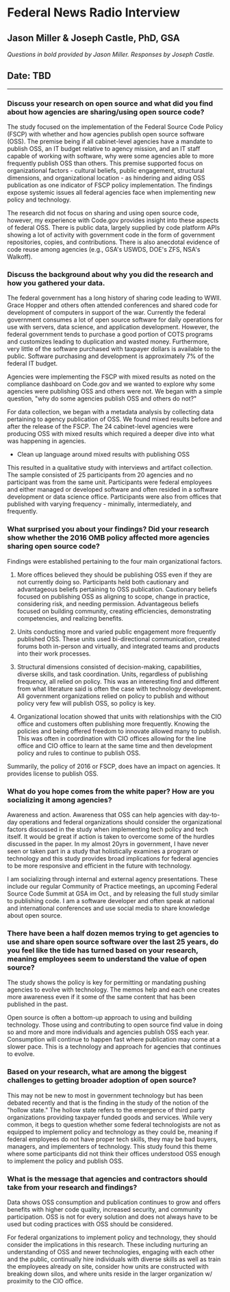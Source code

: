 # Federal News Radio Interview
## Jason Miller & Joseph Castle, PhD, GSA

*Questions in bold provided by Jason Miller. Responses by Joseph Castle.*

## Date: TBD

---

### Discuss your research on open source and what did you find about how agencies are sharing/using open source code?

The study focused on the implementation of the Federal Source Code Policy (FSCP) with whether and how agencies publish open source software (OSS). The premise being if all cabinet-level agencies have a mandate to publish OSS, an IT budget relative to agency mission, and an IT staff capable of working with software, why were some agencies able to more frequently publish OSS than others. This premise supported focus on organizational factors - cultural beliefs, public engagement, structural dimensions, and organizational location - as hindering and aiding OSS publication as one indicator of FSCP policy implementation. The findings expose systemic issues all federal agencies face when implementing new policy and technology.

The research did not focus on sharing and using open source code, however, my experience with Code.gov provides insight into these aspects of federal OSS. There is public data, largely supplied by code platform APIs showing a lot of activity with government code in the form of government repositories, copies, and contributions. There is also anecdotal evidence of code reuse among agencies (e.g., GSA's USWDS, DOE's ZFS, NSA's Walkoff).

### Discuss the background about why you did the research and how you gathered your data.

The federal government has a long history of sharing code leading to WWII. Grace Hopper and others often attended conferences and shared code for development of computers in support of the war. Currently the federal government consumes a lot of open source software for daily operations for use with servers, data science, and application development. However, the federal government tends to purchase a good portion of COTS programs and customizes leading to duplication and wasted money. Furthermore, very little of the software purchased with taxpayer dollars is available to the public. Software purchasing and development is approximately 7% of the federal IT budget. 

Agencies were implementing the FSCP with mixed results as noted on the compliance dashboard on Code.gov and we wanted to explore why some agencies were publishing OSS and others were not. We began with a simple question, "why do some agencies publish OSS and others do not?" 

For data collection, we began with a metadata analysis by collecting data pertaining to agency publication of OSS. We found mixed results before and after the release of the FSCP. The 24 cabinet-level agencies were producing OSS with mixed results which required a deeper dive into what was happening in agencies.

- Clean up language around mixed results with publishing OSS

This resulted in a qualitative study with interviews and artifact collection. The sample consisted of 25 participants from 20 agencies and no participant was from the same unit. Participants were federal employees and either managed or developed software and often resided in a software development or data science office. Participants were also from offices that published with varying frequency - minimally, intermediately, and frequently.
 
### What surprised you about your findings? Did your research show whether the 2016 OMB policy affected more agencies sharing open source code?

Findings were established pertaining to the four main organizational factors.

1. More offices believed they should be publishing OSS even if they are not currently doing so. 
Participants held both cautionary and advantageous beliefs pertaining to OSS publication. Cautionary beliefs focused on publishing OSS as aligning to scope, change in practice, considering risk, and needing permission. Advantageous beliefs focused on building community, creating efficiencies, demonstrating competencies, and realizing benefits.

2. Units conducting more and varied public engagement more frequently published OSS.
These units used bi-directional communication, created forums both in-person and virtually, and integrated teams and products into their work processes.

3. Structural dimensions consisted of decision-making, capabilities, diverse skills, and task coordination. Units, regardless of publishing frequency, all relied on policy.
This was an interesting find and different from what literature said is often the case with technology development. All government organizations relied on policy to publish and without policy very few will publish OSS, so policy is key.

4. Organizational location showed that units with relationships with the CIO office and customers often publishing more frequently.
Knowing the policies and being offered freedom to innovate allowed many to publish. This was often in coordination with CIO offices allowing for the line office and CIO office to learn at the same time and then development policy and rules to continue to publish OSS.

Summarily, the policy of 2016 or FSCP, does have an impact on agencies. It provides license to publish OSS.
 
### What do you hope comes from the white paper? How are you socializing it among agencies?

Awareness and action. Awareness that OSS can help agencies with day-to-day operations and federal organizations should consider the organizational factors discussed in the study when implementing tech policy and tech itself. It would be great if action is taken to overcome some of the hurdles discussed in the paper. In my almost 20yrs in government, I have never seen or taken part in a study that holistically examines a program or technology and this study provides broad implications for federal agencies to be more responsive and efficient in the future with technology.

I am socializing through internal and external agency presentations. These include our regular Community of Practice meetings, an upcoming Federal Source Code Summit at GSA im Oct., and by releasing the full study similar to publishing code. I am a software developer and often speak at national and international conferences and use social media to share knowledge about open source.

### There have been a half dozen memos trying to get agencies to use and share open source software over the last 25 years, do you feel like the tide has turned based on your research, meaning employees seem to understand the value of open source?

The study shows the policy is key for permitting or mandating pushing agencies to evolve with technology. The memos help and each one creates more awareness even if it some of the same content that has been published in the past. 

Open source is often a bottom-up approach to using and building technology. Those using and contributing to open source find value in doing so and more and more individuals and agencies publish OSS each year. Consumption will continue to happen fast where publication may come at a slower pace. This is a technology and approach for agencies that continues to evolve.
 
### Based on your research, what are among the biggest challenges to getting broader adoption of open source?

This may not be new to most in government technology but has been debated recently and that is the finding in the study of the notion of the "hollow state." The hollow state refers to the emergence of third party organizations providing taxpayer funded goods and services. While very common, it begs to question whether some federal technologists are not as equipped to implement policy and technology as they could be, meaning if federal employees do not have proper tech skills, they may be bad buyers, managers, and implementers of technology. This study found this theme where some participants did not think their offices understood OSS enough to implement the policy and publish OSS.

### What is the message that agencies and contractors should take from your research and findings?

Data shows OSS consumption and publication continues to grow and offers benefits with higher code quality, increased security, and community participation. OSS is not for every solution and does not always have to be used but coding practices with OSS should be considered.

For federal organizations to implement policy and technology, they should consider the implications in this research. These including nurturing an understanding of OSS and newer technologies, engaging with each other and the public, continually hire individuals with diverse skills as well as train the employees already on site, consider how units are constructed with breaking down silos, and where units reside in the larger organization w/ proximity to the CIO office.